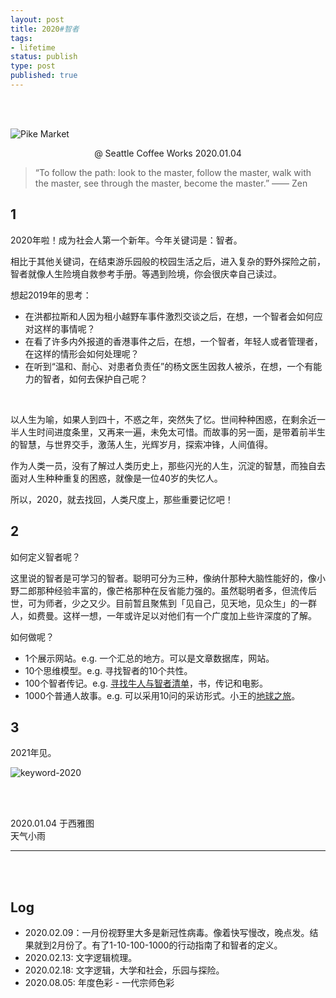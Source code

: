 ```yaml
--- 
layout: post
title: 2020#智者
tags: 
- lifetime
status: publish
type: post
published: true
---
```


<br>
<br>

![Pike Market](https://i.imgur.com/w7joSGK.jpg)
<center> @ Seattle Coffee Works 2020.01.04 </center>


> “To follow the path: look to the master, follow the master, walk with the master, see through the master, become the master.” —— Zen

## 1

2020年啦！成为社会人第一个新年。今年关键词是：智者。

相比于其他关键词，在结束游乐园般的校园生活之后，进入复杂的野外探险之前，智者就像人生险境自救参考手册。等遇到险境，你会很庆幸自己读过。

想起2019年的思考：

* 在洪都拉斯和人因为租小越野车事件激烈交谈之后，在想，一个智者会如何应对这样的事情呢？ 
* 在看了许多内外报道的香港事件之后，在想，一个智者，年轻人或者管理者，在这样的情形会如何处理呢？
* 在听到“温和、耐心、对患者负责任”的杨文医生因救人被杀，在想，一个有能力的智者，如何去保护自己呢？

<br>

以人生为喻，如果人到四十，不惑之年，突然失了忆。世间种种困惑，在剩余近一半人生时间进度条里，又再来一遍，未免太可惜。而故事的另一面，是带着前半生的智慧，与世界交手，激荡人生，光辉岁月，探索冲锋，人间值得。

作为人类一员，没有了解过人类历史上，那些闪光的人生，沉淀的智慧，而独自去面对人生种种重复的困惑，就像是一位40岁的失忆人。

所以，2020，就去找回，人类尺度上，那些重要记忆吧！

## 2


如何定义智者呢？

这里说的智者是可学习的智者。聪明可分为三种，像纳什那种大脑性能好的，像小野二郎那种经验丰富的，像芒格那种在反省能力强的。虽然聪明者多，但流传后世，可为师者，少之又少。目前暂且聚焦到「见自己，见天地，见众生」的一群人，如费曼。这样一想，一年或许足以对他们有一个广度加上些许深度的了解。

如何做呢？

* 1个展示网站。e.g. 一个汇总的地方。可以是文章数据库，网站。
* 10个思维模型。e.g. 寻找智者的10个共性。
* 100个智者传记。e.g. [寻找牛人与智者清单](https://www.douban.com/doulist/3217178/)，书，传记和电影。
* 1000个普通人故事。e.g. 可以采用10问的采访形式。小王的[地球之旅](https://willwangcc.github.io/humans/)。

## 3

2021年见。

![keyword-2020](https://i.imgur.com/IfsvSdH.png)




<br>
<br>
           
2020.01.04 于西雅图<br>
天气小雨

--- 

<br>
<br>


## Log

- 2020.02.09：一月份视野里大多是新冠性病毒。像着快写慢改，晚点发。结果就到2月份了。有了1-10-100-1000的行动指南了和智者的定义。
- 2020.02.13: 文字逻辑梳理。
- 2020.02.18: 文字逻辑，大学和社会，乐园与探险。
- 2020.08.05: 年度色彩 - 一代宗师色彩

